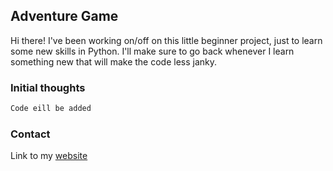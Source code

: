 ## Adventure Game

Hi there!
I've been working on/off on this little beginner project, just to learn some new skills in Python.
I'll make sure to go back whenever I learn something new that will make the code less janky.

### Initial thoughts

```markdown
Code eill be added
```

### Contact

Link to my [website](InsertLink.com)
